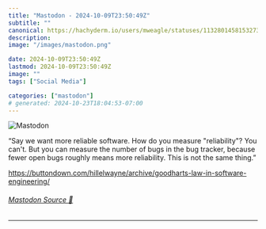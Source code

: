 ```yaml
---
title: "Mastodon - 2024-10-09T23:50:49Z"
subtitle: ""
canonical: https://hachyderm.io/users/mweagle/statuses/113280145815327368
description:
image: "/images/mastodon.png"

date: 2024-10-09T23:50:49Z
lastmod: 2024-10-09T23:50:49Z
image: ""
tags: ["Social Media"]

categories: ["mastodon"]
# generated: 2024-10-23T18:04:53-07:00
---
```

![Mastodon](/images/mastodon.png)

<p>“Say we want more reliable software. How do you measure &quot;reliability&quot;? You can&#39;t. But you can measure the number of bugs in the bug tracker, because fewer open bugs roughly means more reliability. This is not the same thing.”</p><p><a href="https://buttondown.com/hillelwayne/archive/goodharts-law-in-software-engineering/" target="_blank" rel="nofollow noopener noreferrer" translate="no"><span class="invisible">https://</span><span class="ellipsis">buttondown.com/hillelwayne/arc</span><span class="invisible">hive/goodharts-law-in-software-engineering/</span></a></p>


###### [Mastodon Source 🐘](https://hachyderm.io/@mweagle/113280145815327368)

___
